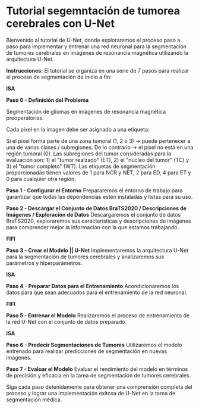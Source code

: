 # Tutorial segemntación de tumorea cerebrales con U-Net

Bienvenido al tutorial de U-Net, donde exploraremos el proceso paso a paso para implementar y entrenar una red neuronal para la segmentación de tumores cerebrales en imágenes de resonancia magnética utilizando la arquitectura U-Net.

**Instrucciones:**
El tutorial se organiza en una serie de 7 pasos para realizar el proceso de segmentación de inicio a fin:

**ISA**

**Paso 0 - Definición del Problema**

Segmentación de gliomas en imágenes de resonancia magnética preoperatorias.

Cada píxel en la imagen debe ser asignado a una etiqueta:

Si el píxel forma parte de una zona tumoral (1, 2 o 3) -> puede pertenecer a una de varias clases / subregiones.
De lo contrario -> el píxel no está en una región tumoral (0).
Las subregiones del tumor consideradas para la evaluación son: 1) el "tumor realzado" (ET), 2) el "núcleo del tumor" (TC) y 3) el "tumor completo" (WT).
Las etiquetas de segmentación proporcionadas tienen valores de 1 para NCR y NET, 2 para ED, 4 para ET y 0 para cualquier otra región.

**Paso 1 - Configurar el Entorno**
Prepararemos el entorno de trabajo para garantizar que todas las dependencias estén instaladas y listas para su uso.

**Paso 2 - Descargar el Conjunto de Datos BraTS2020 / Descripciones de Imágenes / Exploración de Datos**
Descargaremos el conjunto de datos BraTS2020, exploraremos sus características y descripciones de imágenes para comprender mejor la información con la que estamos trabajando.

**FIFI**

**Paso 3 - Crear el Modelo || U-Net**
Implementaremos la arquitectura U-Net para la segmentación de tumores cerebrales y analizaremos sus parámetros y hiperparámetros.

**ISA**

**Paso 4 - Preparar Datos para el Entrenamiento**
Acondicionaremos los datos para que sean adecuados para el entrenamiento de la red neuronal.

**FIFI**

**Paso 5 - Entrenar el Modelo**
Realizaremos el proceso de entrenamiento de la red U-Net con el conjunto de datos preparado.

**ISA**

**Paso 6 - Predecir Segmentaciones de Tumores**
Utilizaremos el modelo entrenado para realizar predicciones de segmentación en nuevas imágenes.

**Paso 7 - Evaluar el Modelo**
Evaluar el rendimiento del modelo en términos de precisión y eficacia en la tarea de segmentación de tumores cerebrales.

Siga cada paso detenidamente para obtener una comprensión completa del proceso y lograr una implementación exitosa de U-Net en la tarea de segmentación médica. 

